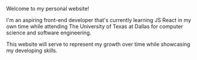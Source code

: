 Welcome to my personal website!

I'm an aspiring front-end developer that's currently learning JS React in my own time while attending The University of Texas at Dallas for computer science and software engineering.

This website will serve to represent my growth over time while showcasing my developing skills.
